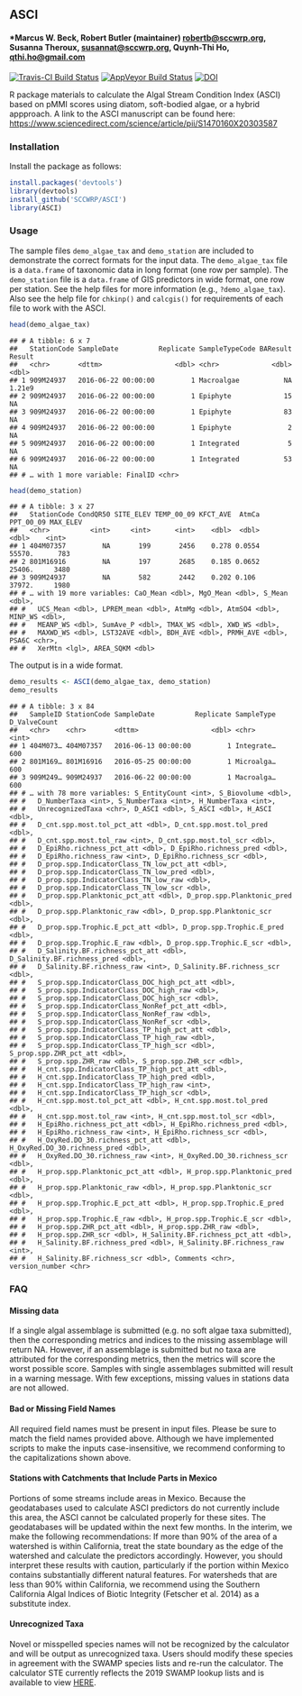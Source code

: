 
## ASCI

#### *Marcus W. Beck, Robert Butler (maintainer) <robertb@sccwrp.org>, Susanna Theroux, <susannat@sccwrp.org>, Quynh-Thi Ho, <qthi.ho@gmail.com>

[![Travis-CI Build
Status](https://travis-ci.org/SCCWRP/ASCI.svg?branch=master)](https://travis-ci.org/SCCWRP/ASCI)
[![AppVeyor Build
Status](https://ci.appveyor.com/api/projects/status/github/SCCWRP/ASCI?branch=master&svg=true)](https://ci.appveyor.com/project/SCCWRP/ASCI)
[![DOI](https://zenodo.org/badge/106055957.svg)](https://zenodo.org/badge/latestdoi/106055957)

R package materials to calculate the Algal Stream Condition Index (ASCI)
based on pMMI scores using diatom, soft-bodied algae, or a
hybrid appproach. A link to the ASCI manuscript can be found here: https://www.sciencedirect.com/science/article/pii/S1470160X20303587

### Installation

Install the package as follows:

``` r
install.packages('devtools')
library(devtools)
install_github('SCCWRP/ASCI')
library(ASCI)
```

### Usage

The sample files `demo_algae_tax` and `demo_station` are included to
demonstrate the correct formats for the input data. The `demo_algae_tax`
file is a `data.frame` of taxonomic data in long format (one row per
sample). The `demo_station` file is a `data.frame` of GIS predictors in
wide format, one row per station. See the help files for more
information (e.g., `?demo_algae_tax`). Also see the help file for
`chkinp()` and `calcgis()` for requirements of each file to work with
the ASCI.

``` r
head(demo_algae_tax)
```

    ## # A tibble: 6 x 7
    ##   StationCode SampleDate          Replicate SampleTypeCode BAResult  Result
    ##   <chr>       <dttm>                  <dbl> <chr>             <dbl>   <dbl>
    ## 1 909M24937   2016-06-22 00:00:00         1 Macroalgae           NA  1.21e9
    ## 2 909M24937   2016-06-22 00:00:00         1 Epiphyte             15 NA     
    ## 3 909M24937   2016-06-22 00:00:00         1 Epiphyte             83 NA     
    ## 4 909M24937   2016-06-22 00:00:00         1 Epiphyte              2 NA     
    ## 5 909M24937   2016-06-22 00:00:00         1 Integrated            5 NA     
    ## 6 909M24937   2016-06-22 00:00:00         1 Integrated           53 NA     
    ## # … with 1 more variable: FinalID <chr>

``` r
head(demo_station)
```

    ## # A tibble: 3 x 27
    ##   StationCode CondQR50 SITE_ELEV TEMP_00_09 KFCT_AVE  AtmCa PPT_00_09 MAX_ELEV
    ##   <chr>          <int>     <int>      <int>    <dbl>  <dbl>     <dbl>    <int>
    ## 1 404M07357         NA       199       2456    0.278 0.0554    55570.      783
    ## 2 801M16916         NA       197       2685    0.185 0.0652    25406.     3480
    ## 3 909M24937         NA       582       2442    0.202 0.106     37972.     1980
    ## # … with 19 more variables: CaO_Mean <dbl>, MgO_Mean <dbl>, S_Mean <dbl>,
    ## #   UCS_Mean <dbl>, LPREM_mean <dbl>, AtmMg <dbl>, AtmSO4 <dbl>, MINP_WS <dbl>,
    ## #   MEANP_WS <dbl>, SumAve_P <dbl>, TMAX_WS <dbl>, XWD_WS <dbl>,
    ## #   MAXWD_WS <dbl>, LST32AVE <dbl>, BDH_AVE <dbl>, PRMH_AVE <dbl>, PSA6C <chr>,
    ## #   XerMtn <lgl>, AREA_SQKM <dbl>

The output is in a wide format.

``` r
demo_results <- ASCI(demo_algae_tax, demo_station)
demo_results
```

    ## # A tibble: 3 x 84
    ##   SampleID StationCode SampleDate          Replicate SampleType D_ValveCount
    ##   <chr>    <chr>       <dttm>                  <dbl> <chr>             <int>
    ## 1 404M073… 404M07357   2016-06-13 00:00:00         1 Integrate…          600
    ## 2 801M169… 801M16916   2016-05-25 00:00:00         1 Microalga…          600
    ## 3 909M249… 909M24937   2016-06-22 00:00:00         1 Macroalga…          600
    ## # … with 78 more variables: S_EntityCount <int>, S_Biovolume <dbl>,
    ## #   D_NumberTaxa <int>, S_NumberTaxa <int>, H_NumberTaxa <int>,
    ## #   UnrecognizedTaxa <chr>, D_ASCI <dbl>, S_ASCI <dbl>, H_ASCI <dbl>,
    ## #   D_cnt.spp.most.tol_pct_att <dbl>, D_cnt.spp.most.tol_pred <dbl>,
    ## #   D_cnt.spp.most.tol_raw <int>, D_cnt.spp.most.tol_scr <dbl>,
    ## #   D_EpiRho.richness_pct_att <dbl>, D_EpiRho.richness_pred <dbl>,
    ## #   D_EpiRho.richness_raw <int>, D_EpiRho.richness_scr <dbl>,
    ## #   D_prop.spp.IndicatorClass_TN_low_pct_att <dbl>,
    ## #   D_prop.spp.IndicatorClass_TN_low_pred <dbl>,
    ## #   D_prop.spp.IndicatorClass_TN_low_raw <dbl>,
    ## #   D_prop.spp.IndicatorClass_TN_low_scr <dbl>,
    ## #   D_prop.spp.Planktonic_pct_att <dbl>, D_prop.spp.Planktonic_pred <dbl>,
    ## #   D_prop.spp.Planktonic_raw <dbl>, D_prop.spp.Planktonic_scr <dbl>,
    ## #   D_prop.spp.Trophic.E_pct_att <dbl>, D_prop.spp.Trophic.E_pred <dbl>,
    ## #   D_prop.spp.Trophic.E_raw <dbl>, D_prop.spp.Trophic.E_scr <dbl>,
    ## #   D_Salinity.BF.richness_pct_att <dbl>, D_Salinity.BF.richness_pred <dbl>,
    ## #   D_Salinity.BF.richness_raw <int>, D_Salinity.BF.richness_scr <dbl>,
    ## #   S_prop.spp.IndicatorClass_DOC_high_pct_att <dbl>,
    ## #   S_prop.spp.IndicatorClass_DOC_high_raw <dbl>,
    ## #   S_prop.spp.IndicatorClass_DOC_high_scr <dbl>,
    ## #   S_prop.spp.IndicatorClass_NonRef_pct_att <dbl>,
    ## #   S_prop.spp.IndicatorClass_NonRef_raw <dbl>,
    ## #   S_prop.spp.IndicatorClass_NonRef_scr <dbl>,
    ## #   S_prop.spp.IndicatorClass_TP_high_pct_att <dbl>,
    ## #   S_prop.spp.IndicatorClass_TP_high_raw <dbl>,
    ## #   S_prop.spp.IndicatorClass_TP_high_scr <dbl>, S_prop.spp.ZHR_pct_att <dbl>,
    ## #   S_prop.spp.ZHR_raw <dbl>, S_prop.spp.ZHR_scr <dbl>,
    ## #   H_cnt.spp.IndicatorClass_TP_high_pct_att <dbl>,
    ## #   H_cnt.spp.IndicatorClass_TP_high_pred <dbl>,
    ## #   H_cnt.spp.IndicatorClass_TP_high_raw <int>,
    ## #   H_cnt.spp.IndicatorClass_TP_high_scr <dbl>,
    ## #   H_cnt.spp.most.tol_pct_att <dbl>, H_cnt.spp.most.tol_pred <dbl>,
    ## #   H_cnt.spp.most.tol_raw <int>, H_cnt.spp.most.tol_scr <dbl>,
    ## #   H_EpiRho.richness_pct_att <dbl>, H_EpiRho.richness_pred <dbl>,
    ## #   H_EpiRho.richness_raw <int>, H_EpiRho.richness_scr <dbl>,
    ## #   H_OxyRed.DO_30.richness_pct_att <dbl>, H_OxyRed.DO_30.richness_pred <dbl>,
    ## #   H_OxyRed.DO_30.richness_raw <int>, H_OxyRed.DO_30.richness_scr <dbl>,
    ## #   H_prop.spp.Planktonic_pct_att <dbl>, H_prop.spp.Planktonic_pred <dbl>,
    ## #   H_prop.spp.Planktonic_raw <dbl>, H_prop.spp.Planktonic_scr <dbl>,
    ## #   H_prop.spp.Trophic.E_pct_att <dbl>, H_prop.spp.Trophic.E_pred <dbl>,
    ## #   H_prop.spp.Trophic.E_raw <dbl>, H_prop.spp.Trophic.E_scr <dbl>,
    ## #   H_prop.spp.ZHR_pct_att <dbl>, H_prop.spp.ZHR_raw <dbl>,
    ## #   H_prop.spp.ZHR_scr <dbl>, H_Salinity.BF.richness_pct_att <dbl>,
    ## #   H_Salinity.BF.richness_pred <dbl>, H_Salinity.BF.richness_raw <int>,
    ## #   H_Salinity.BF.richness_scr <dbl>, Comments <chr>, version_number <chr>


### FAQ

#### Missing data 
If a single algal assemblage is submitted (e.g. no soft algae taxa submitted), then the corresponding metrics and indices to the missing assemblage will return NA. However, if an assemblage is submitted but no taxa are attributed for the corresponding metrics, then the metrics will score the worst possible score. Samples with single assemblages submitted will result in a warning message. With few exceptions, missing values in stations data are not allowed. 

#### Bad or Missing Field Names
All required field names must be present in input files. Please be sure to match the field names provided above. Although we have implemented scripts to make the inputs case-insensitive, we recommend conforming to the capitalizations shown above.

#### Stations with Catchments that Include Parts in Mexico
Portions of some streams include areas in Mexico. Because the geodatabases used to calculate ASCI predictors do not currently include this area, the ASCI cannot be calculated properly for these sites. The geodatabases will be updated within the next few months. In the interim, we make the following recommendations: If more than 90% of the area of a watershed is within California, treat the state boundary as the edge of the watershed and calculate the predictors accordingly. However, you should interpret these results with caution, particularly if the portion within Mexico contains substantially different natural features. For watersheds that are less than 90% within California, we recommend using the Southern California Algal Indices of Biotic Integrity (Fetscher et al. 2014) as a substitute index.

#### Unrecognized Taxa
Novel or misspelled species names will not be recognized by the calculator and will be output as unrecognized taxa. Users should modify these species in agreement with the SWAMP species lists and re-run the calculator. The calculator STE currently reflects the 2019 SWAMP lookup lists and is available to view [HERE](https://github.com/SCCWRP/ASCI/blob/master/data/STE.RData).
